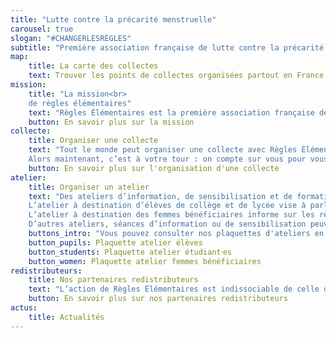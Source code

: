 ```yaml
---
title: "Lutte contre la précarité menstruelle"
carousel: true
slogan: "#CHANGERLESRÈGLES"
subtitle: "Première association française de lutte contre la précarité menstruelle"
map:
    title: La carte des collectes
    text: Trouver les points de collectes organisées partout en France !
mission:
    title: "La mission<br> 
    de règles élémentaires"
    text: "Règles Élémentaires est la première association française de lutte contre la précarité menstruelle. Notre mission est double : collecter des protections périodiques à destination des femmes dans le besoin et briser le tabou des règles. Ensemble, nous pouvons faire bouger les lignes et changer les règles !"
    button: En savoir plus sur la mission
collecte:
    title: Organiser une collecte
    text: "Tout le monde peut organiser une collecte avec Règles Élémentaires. Organiser une collecte ce n’est pas seulement récolter des protections périodiques de première nécessité, c’est aussi briser le tabou autour des menstruations. Depuis la création de l’Association, plus de mille collectes ont eu lieu partout en France (et même ailleurs !) à l’initiative de personnes diverses et variées, à l’image de notre société : jeunes, moins jeunes, étudiant⸱es, salarié⸱es, employé⸱es, retraité⸱es, chef⸱fes d’entreprises, scouts, mairies, ministères, collectivités territoriales, supermarchés, festivals… <br><br>
    Alors maintenant, c’est à votre tour : on compte sur vous pour vous lancer et changer les règles avec nous !"
    button: En savoir plus sur l'organisation d'une collecte
atelier:
    title: Organiser un atelier
    text: "Des ateliers d’information, de sensibilisation et de formation autour des enjeux liés à la précarité menstruelle et au tabou des règles sont organisés partout en France.<br><br>
    L’atelier à destination d’élèves de collège et de lycée vise à parler du fonctionnement des règles, des bons gestes à adopter, mais aussi à déconstruire les idées reçues sur les règles et mettre K.-O les tabous !<br><br> 
    L’atelier à destination des femmes bénéficiaires informe sur les règles et forme aux protections périodiques lavables et réutilisables afin d’entamer une dynamique vers plus d’autonomie et de bien-être.<br><br>
    D’autres ateliers, séances d’information ou de sensibilisation peuvent être organisés dans votre structure afin d’introduire la thématique des règles et de la précarité menstruelle."
    buttons_intro: "Vous pouvez consulter nos plaquettes d'ateliers en cliquant sur les liens suivants :"
    button_pupils: Plaquette atelier élèves
    button_students: Plaquette atelier étudiant⸱es
    button_women: Plaquette atelier femmes bénéficiaires
redistributeurs:
    title: Nos partenaires redistributeurs
    text: "L’action de Règles Élémentaires est indissociable de celle de ses partenaires. Notre démarche est collaborative par essence : l’équipe de Règles Élémentaires coordonne tous les aspects logistiques de la collecte de protections périodiques, tandis que la redistribution aux femmes en situation de précarité est assurée par des organisations médico-sociales ou spécialistes du mal-logement partenaires."
    button: En savoir plus sur nos partenaires redistributeurs
actus:
    title: Actualités
---
```


